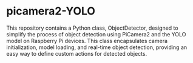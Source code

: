 # picamera2-YOLO
This repository contains a Python class, ObjectDetector, designed to simplify the process of object detection using PiCamera2 and the YOLO model on Raspberry Pi devices. This class encapsulates camera initialization, model loading, and real-time object detection, providing an easy way to define custom actions for detected objects.
